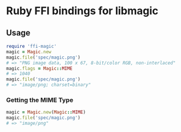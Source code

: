 # Ruby FFI bindings for libmagic

## Usage

```ruby
require 'ffi-magic'
magic = Magic.new
magic.file('spec/magic.png')
# => "PNG image data, 100 x 67, 8-bit/color RGB, non-interlaced"
magic.flags = Magic::MIME
# => 1040
magic.file('spec/magic.png')
# => "image/png; charset=binary"
```

### Getting the MIME Type

```ruby
magic = Magic.new(Magic::MIME)
magic.file('spec/magic.png')
# => "image/png"
```
